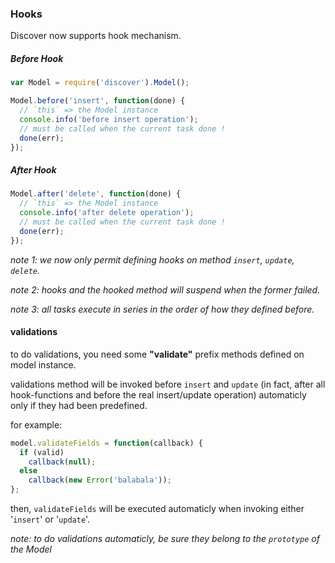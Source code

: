 
### Hooks
Discover now supports hook mechanism.

##### Before Hook
```js
var Model = require('discover').Model();

Model.before('insert', function(done) {
  // `this` => the Model instance
  console.info('before insert operation');
  // must be called when the current task done !
  done(err);
});
```

##### After Hook
```js
Model.after('delete', function(done) {
  // `this` => the Model instance
  console.info('after delete operation');
  // must be called when the current task done !
  done(err);
});
```

*note 1: we now only permit defining hooks on method `insert`, `update`, `delete`.*

*note 2: hooks and the hooked method will suspend when the former failed.*

*note 3: all tasks execute in series in the order of how they defined before.*

#### validations
to do validations, you need some **"validate"** prefix methods defined on model instance.

validations method will be invoked before `insert` and `update` (in fact, after all hook-functions and before the real insert/update operation) automaticly only if they had been predefined.

for example:
```js
model.validateFields = function(callback) {
  if (valid)
    callback(null);
  else
    callback(new Error('balabala'));
};
```

then, `validateFields` will be executed automaticly when invoking either '`insert`' or '`update`'.

*note: to do validations automaticly, be sure they belong to the `prototype` of the Model*
